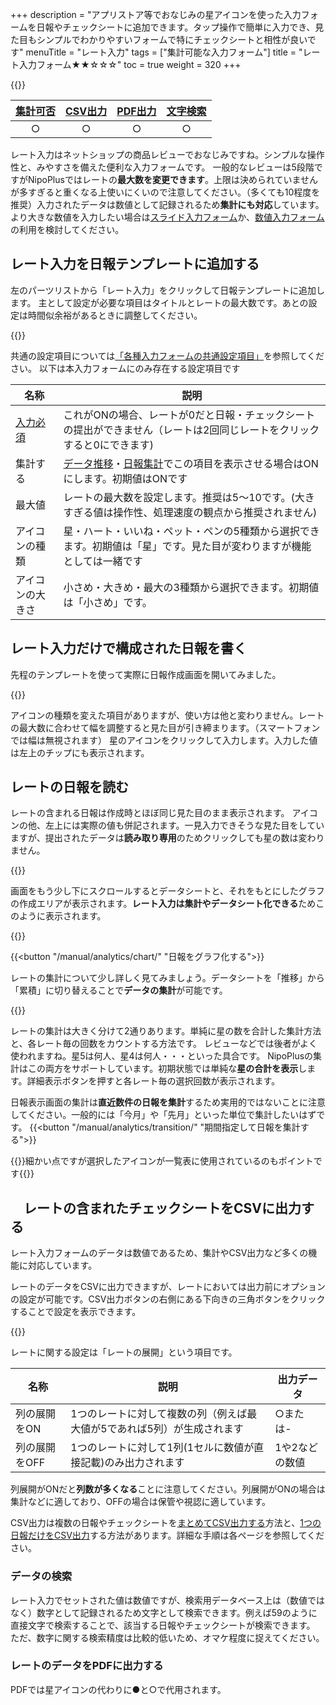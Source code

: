+++
description = "アプリストア等でおなじみの星アイコンを使った入力フォームを日報やチェックシートに追加できます。タップ操作で簡単に入力でき、見た目もシンプルでわかりやすいフォームで特にチェックシートと相性が良いです"
menuTitle = "レート入力"
tags = ["集計可能な入力フォーム"]
title = "レート入力フォーム★★☆☆☆"
toc = true
weight = 320
+++

{{<icatch filename="input-rating" msg="レビューでおなじみ ☆☆★★★風な入力" title="レート入力フォーム" fontsize="30px" alice="ok" >}}

|[集計可否](/manual/analytics/)|[CSV出力](/manual/analytics/csv/)|[PDF出力](/manual/read-report/pdf/)|[文字検索](/manual/read-report/list/)|
|:---:|:---:|:---:|:---:|
|○|○|○|○|

レート入力はネットショップの商品レビューでおなじみですね。シンプルな操作性と、みやすさを備えた便利な入力フォームです。
一般的なレビューは5段階ですがNipoPlusではレートの**最大数を変更できます**。上限は決められていませんが多すぎると重くなる上使いにくいので注意してください。（多くても10程度を推奨）入力されたデータは数値として記録されるため**集計にも対応**しています。
より大きな数値を入力したい場合は[スライド入力フォーム](/manual/initial-setting/template/step/)か、[数値入力フォーム](/manual/initial-setting/template/math/)の利用を検討してください。

## レート入力を日報テンプレートに追加する

左のパーツリストから「レート入力」をクリックして日報テンプレートに追加します。
主として設定が必要な項目はタイトルとレートの最大数です。あとの設定は時間似余裕があるときに調整してください。

{{<appscreen filename="rate-template-edit" title="レート入力のみで構成された日報テンプレートの作成画面"  >}}

共通の設定項目については[「各種入力フォームの共通設定項目」](/manual/initial-setting/template/make/#common_setting)を参照してください。
以下は本入力フォームにのみ存在する設定項目です

|名称|説明|
|---|---|
|[入力必須](/tips/required/)|これがONの場合、レートが0だと日報・チェックシートの提出ができません（レートは2回同じレートをクリックすると0にできます)|
|集計する|[データ推移](/manual/analytics/list/)・[日報集計](/manual/analytics/transition/)でこの項目を表示させる場合はONにします。初期値はONです|
|最大値|レートの最大数を設定します。推奨は5〜10です。(大きすぎる値は操作性、処理速度の観点から推奨されません)|
|アイコンの種類|星・ハート・いいね・ペット・ペンの5種類から選択できます。初期値は「星」です。見た目が変わりますが機能としては一緒です|
|アイコンの大きさ|小さめ・大きめ・最大の3種類から選択できます。初期値は「小さめ」です。|

## レート入力だけで構成された日報を書く

先程のテンプレートを使って実際に日報作成画面を開いてみました。

{{<appscreen filename="input" title="レートはタップ操作で簡単に入力が可能です。見た目も視覚的にわかりやすく便利です"  >}}

アイコンの種類を変えた項目がありますが、使い方は他と変わりません。レートの最大数に合わせて幅を調整すると見た目が引き締まります。（スマートフォンでは幅は無視されます）
星のアイコンをクリックして入力します。入力した値は左上のチップにも表示されます。

## レートの日報を読む

レートの含まれる日報は作成時とほぼ同じ見た目のまま表示されます。
アイコンの他、左上には実際の値も併記されます。一見入力できそうな見た目をしていますが、提出されたデータは**読み取り専用**のためクリックしても星の数は変わりません。

{{<appscreen filename="post" title="レート入力フォームを含んだチェックシートの受信画面"  >}}

画面をもう少し下にスクロールするとデータシートと、それをもとにしたグラフの作成エリアが表示されます。**レート入力は集計やデータシート化できる**ためこのように表示されます。

{{<appscreen filename="make-charts" title="日報に含まれるレートのデータを使って円グラフや折れ線グラフを作成できます"  >}}

{{<button "/manual/analytics/chart/" "日報をグラフ化する">}}

レートの集計について少し詳しく見てみましょう。データシートを「推移」から「累積」に切り替えることで**データの集計**が可能です。

{{<appscreen filename="total" title="レートの数を合計します。レート毎に分けた集計も可能"  >}}

レートの集計は大きく分けて2通りあります。単純に星の数を合計した集計方法と、各レート毎の回数をカウントする方法です。
レビューなどでは後者がよく使われますね。星5は何人、星4は何人・・・といった具合です。
NipoPlusの集計はこの両方をサポートしています。初期状態では単純な**星の合計を表示**します。詳細表示ボタンを押すと各レート毎の選択回数が表示されます。

日報表示画面の集計は**直近数件の日報を集計**するため実用的ではないことに注意してください。一般的には「今月」や「先月」といった単位で集計したいはずです。
{{<button "/manual/analytics/transition/" "期間指定して日報を集計する">}}


{{<alice pos="right" icon="here">}}細かい点ですが選択したアイコンが一覧表に使用されているのもポイントです{{</alice>}}

## 　レートの含まれたチェックシートをCSVに出力する

レート入力フォームのデータは数値であるため、集計やCSV出力など多くの機能に対応しています。

レートのデータをCSVに出力できますが、レートにおいては出力前にオプションの設定が可能です。CSV出力ボタンの右側にある下向きの三角ボタンをクリックすることで設定を表示できます。

{{<appscreen filename="csvsetting" title="CSV出力前の設定画面（レート）は列展開のON/OFFが選べます。"  >}}

レートに関する設定は「レートの展開」という項目です。

|名称|説明|出力データ|
|---|---|---|
|列の展開をON|1つのレートに対して複数の列（例えば最大値が5であれば5列）が生成されます|○または-|
|列の展開をOFF|1つのレートに対して1列(1セルに数値が直接記載)のみ出力されます|1や2などの数値|

列展開がONだと**列数が多くなる**ことに注意してください。列展開がONの場合は集計などに適しており、OFFの場合は保管や視認に適しています。

CSV出力は複数の日報やチェックシートを[まとめてCSV出力する](/manual/analytics/csv/)方法と、[1つの日報だけをCSV出力](/manual/read-report/csv/)する方法があります。詳細な手順は各ページを参照してください。

### データの検索

レート入力でセットされた値は数値ですが、検索用データベース上は（数値ではなく）数字として記録されるため文字として検索できます。例えば59のように直接文字で検索することで、該当する日報やチェックシートが検索できます。
ただ、数字に関する検索精度は比較的低いため、オマケ程度に捉えてください。

### レートのデータをPDFに出力する

PDFでは星アイコンの代わりに●と○で代用されます。
